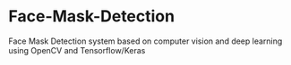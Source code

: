 # Face-Mask-Detection
Face Mask Detection system based on computer vision and deep learning using OpenCV and Tensorflow/Keras
